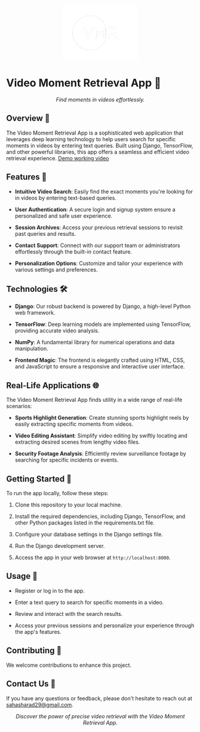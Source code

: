 <p align="center">
  <img src="vmr.png" alt="App Logo" width="200">
</p>

# Video Moment Retrieval App 🎥

<p align="center">
  <i>Find moments in videos effortlessly.</i>
</p>

## Overview 📜

The Video Moment Retrieval App is a sophisticated web application that leverages deep learning technology to help users search for specific moments in videos by entering text queries. Built using Django, TensorFlow, and other powerful libraries, this app offers a seamless and efficient video retrieval experience.
[Demo working video]([https://website-name.com](https://www.youtube.com/watch?v=3WkJo9h7SbI))

## Features 🚀

- **Intuitive Video Search**: Easily find the exact moments you're looking for in videos by entering text-based queries.

- **User Authentication**: A secure login and signup system ensure a personalized and safe user experience.

- **Session Archives**: Access your previous retrieval sessions to revisit past queries and results.

- **Contact Support**: Connect with our support team or administrators effortlessly through the built-in contact feature.

- **Personalization Options**: Customize and tailor your experience with various settings and preferences.

## Technologies 🛠️

- **Django**: Our robust backend is powered by Django, a high-level Python web framework.

- **TensorFlow**: Deep learning models are implemented using TensorFlow, providing accurate video analysis.

- **NumPy**: A fundamental library for numerical operations and data manipulation.

- **Frontend Magic**: The frontend is elegantly crafted using HTML, CSS, and JavaScript to ensure a responsive and interactive user interface.

## Real-Life Applications 🌐

The Video Moment Retrieval App finds utility in a wide range of real-life scenarios:

- **Sports Highlight Generation**: Create stunning sports highlight reels by easily extracting specific moments from videos.

- **Video Editing Assistant**: Simplify video editing by swiftly locating and extracting desired scenes from lengthy video files.

- **Security Footage Analysis**: Efficiently review surveillance footage by searching for specific incidents or events.

## Getting Started 🚀

To run the app locally, follow these steps:

1. Clone this repository to your local machine.

2. Install the required dependencies, including Django, TensorFlow, and other Python packages listed in the requirements.txt file.

3. Configure your database settings in the Django settings file.

4. Run the Django development server.

5. Access the app in your web browser at `http://localhost:8000`.

## Usage 📝

- Register or log in to the app.

- Enter a text query to search for specific moments in a video.

- Review and interact with the search results.

- Access your previous sessions and personalize your experience through the app's features.

## Contributing 🤝

We welcome contributions to enhance this project.


## Contact Us 📧

If you have any questions or feedback, please don't hesitate to reach out at [sahasharad29@gmail.com](mailto:sahasharad29@gmail.com).

<p align="center">
  <i>Discover the power of precise video retrieval with the Video Moment Retrieval App.</i>
</p>
